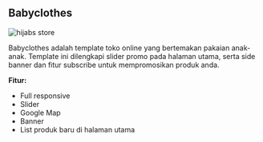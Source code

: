 Babyclothes
------------

![hijabs store](http://jarvis-store.com/themes/master-tema/babyclothes/babyclothes-preview.jpg)

Babyclothes adalah template toko online yang bertemakan pakaian anak-anak. Template ini dilengkapi slider promo pada halaman utama, serta side banner dan fitur subscribe untuk mempromosikan produk anda.

**Fitur:**
 - Full responsive 
 - Slider 
 - Google Map 
 - Banner
 - List produk baru di halaman utama
